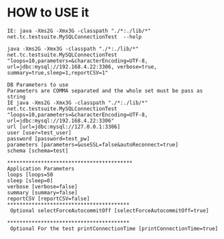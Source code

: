 HOW to USE it
===========

`IE: java -Xms2G -Xmx3G -classpath "./*:./lib/*" net.tc.testsuite.MySQLConnectionTest  --help`

`java -Xms2G -Xmx3G -classpath "./*:./lib/*" net.tc.testsuite.MySQLConnectionTest "loops=10,parameters=&characterEncoding=UTF-8, url=jdbc:mysql://192.168.4.22:3306, verbose=true, summary=true,sleep=1,reportCSV=1"`

```******************************************
DB Parameters to use
Parameters are COMMA separated and the whole set must be pass as string
IE java -Xms2G -Xmx3G -classpath "./*:./lib/*" net.tc.testsuite.MySQLConnectionTest "loops=10,parameters=&characterEncoding=UTF-8, url=jdbc:mysql://192.168.4.22:3306" 
url [url=jdbc:mysql://127.0.0.1:3306]
user [user=test_user]
password [password=test_pw]
parameters [parameters=&useSSL=false&autoReconnect=true]
schema [schema=test]

*****************************************
Application Parameters 
loops [loops=50
sleep [sleep=0]
verbose [verbose=false]
summary [summary=false]
reportCSV [reportCSV=false]
****************************************
 Optional selectForceAutocommitOff [selectForceAutocommitOff=true]

****************************************
 Optional For the test printConnectionTime [printConnectionTime=true]
```
